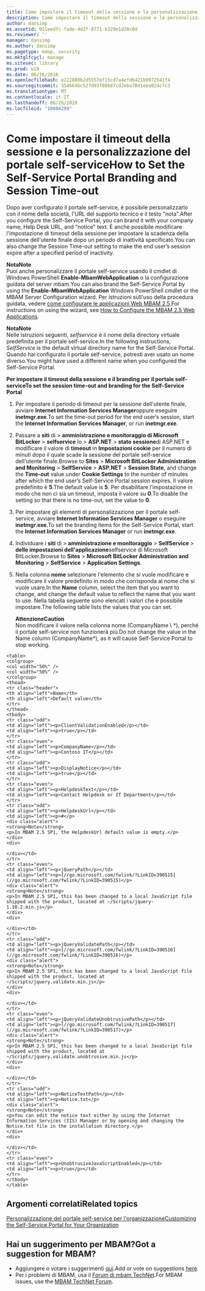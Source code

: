 ```yaml
---
title: Come impostare il timeout della sessione e la personalizzazione del portale self-service
description: Come impostare il timeout della sessione e la personalizzazione del portale self-service
author: dansimp
ms.assetid: 031eedfc-fade-4d2f-8771-b329e1d38c0d
ms.reviewer: ''
manager: dansimp
ms.author: dansimp
ms.pagetype: mdop, security
ms.mktglfcycl: manage
ms.sitesec: library
ms.prod: w10
ms.date: 06/16/2016
ms.openlocfilehash: e222880b2d5557ef15cd7a4efd6421b9972541f4
ms.sourcegitcommit: 354664bc527d93f80687cd2eba70d1eea024c7c3
ms.translationtype: MT
ms.contentlocale: it-IT
ms.lasthandoff: 06/26/2020
ms.locfileid: "10804299"
---
```

# <span data-ttu-id="cb0bc-103">Come impostare il timeout della sessione e la personalizzazione del portale self-service</span><span class="sxs-lookup"><span data-stu-id="cb0bc-103">How to Set the Self-Service Portal Branding and Session Time-out</span></span>


<span data-ttu-id="cb0bc-104">Dopo aver configurato il portale self-service, è possibile personalizzarlo con il nome della società, l'URL del supporto tecnico e il testo "nota".</span><span class="sxs-lookup"><span data-stu-id="cb0bc-104">After you configure the Self-Service Portal, you can brand it with your company name, Help Desk URL, and "notice" text.</span></span> <span data-ttu-id="cb0bc-105">È anche possibile modificare l'impostazione di timeout della sessione per impostare la scadenza della sessione dell'utente finale dopo un periodo di inattività specificato.</span><span class="sxs-lookup"><span data-stu-id="cb0bc-105">You can also change the Session Time-out setting to make the end user’s session expire after a specified period of inactivity.</span></span>

**<span data-ttu-id="cb0bc-106">Nota</span><span class="sxs-lookup"><span data-stu-id="cb0bc-106">Note</span></span>**  
<span data-ttu-id="cb0bc-107">Puoi anche personalizzare il portale self-service usando il cmdlet di Windows PowerShell **Enable-MbamWebApplication** o la configurazione guidata del server mbam.</span><span class="sxs-lookup"><span data-stu-id="cb0bc-107">You can also brand the Self-Service Portal by using the **Enable-MbamWebApplication** Windows PowerShell cmdlet or the MBAM Server Configuration wizard.</span></span> <span data-ttu-id="cb0bc-108">Per istruzioni sull'uso della procedura guidata, vedere [come configurare le applicazioni Web MBAM 2,5](how-to-configure-the-mbam-25-web-applications.md).</span><span class="sxs-lookup"><span data-stu-id="cb0bc-108">For instructions on using the wizard, see [How to Configure the MBAM 2.5 Web Applications](how-to-configure-the-mbam-25-web-applications.md).</span></span>



**<span data-ttu-id="cb0bc-109">Nota</span><span class="sxs-lookup"><span data-stu-id="cb0bc-109">Note</span></span>**  
<span data-ttu-id="cb0bc-110">Nelle istruzioni seguenti, *selfservice* è il nome della directory virtuale predefinita per il portale self-service.</span><span class="sxs-lookup"><span data-stu-id="cb0bc-110">In the following instructions, *SelfService* is the default virtual directory name for the Self-Service Portal.</span></span> <span data-ttu-id="cb0bc-111">Quando hai configurato il portale self-service, potresti aver usato un nome diverso.</span><span class="sxs-lookup"><span data-stu-id="cb0bc-111">You might have used a different name when you configured the Self-Service Portal.</span></span>



**<span data-ttu-id="cb0bc-112">Per impostare il timeout della sessione e il branding per il portale self-service</span><span class="sxs-lookup"><span data-stu-id="cb0bc-112">To set the session time-out and branding for the Self-Service Portal</span></span>**

1.  <span data-ttu-id="cb0bc-113">Per impostare il periodo di timeout per la sessione dell'utente finale, avviare **Internet Information Services Manager**oppure eseguire **inetmgr.exe**.</span><span class="sxs-lookup"><span data-stu-id="cb0bc-113">To set the time-out period for the end user’s session, start the **Internet Information Services Manager**, or run **inetmgr.exe**.</span></span>

2.  <span data-ttu-id="cb0bc-114">Passare a **siti** di &gt; **amministrazione e monitoraggio di Microsoft BitLocker** &gt; **selfservice** lo &gt; **ASP.NET** &gt; **stato sessione**di ASP.NET e modificare il valore di **timeout** in **Impostazioni cookie** per il numero di minuti dopo il quale scade la sessione del portale self-service dell'utente finale.</span><span class="sxs-lookup"><span data-stu-id="cb0bc-114">Browse to **Sites** &gt; **Microsoft BitLocker Administration and Monitoring** &gt; **SelfService** &gt; **ASP.NET** &gt; **Session State**, and change the **Time-out** value under **Cookie Settings** to the number of minutes after which the end user’s Self-Service Portal session expires.</span></span> <span data-ttu-id="cb0bc-115">Il valore predefinito è **5**.</span><span class="sxs-lookup"><span data-stu-id="cb0bc-115">The default value is **5**.</span></span> <span data-ttu-id="cb0bc-116">Per disabilitare l'impostazione in modo che non ci sia un timeout, imposta il valore su **0**.</span><span class="sxs-lookup"><span data-stu-id="cb0bc-116">To disable the setting so that there is no time-out, set the value to **0**.</span></span>

3.  <span data-ttu-id="cb0bc-117">Per impostare gli elementi di personalizzazione per il portale self-service, avviare **Internet Information Services Manager** o eseguire **inetmgr.exe**.</span><span class="sxs-lookup"><span data-stu-id="cb0bc-117">To set the branding items for the Self-Service Portal, start the **Internet Information Services Manager** or run **inetmgr.exe**.</span></span>

4.  <span data-ttu-id="cb0bc-118">Individuare i **siti** di &gt; **amministrazione e monitoraggio** &gt; **SelfService** &gt; **delle impostazioni dell'applicazione**selfservice di Microsoft BitLocker.</span><span class="sxs-lookup"><span data-stu-id="cb0bc-118">Browse to **Sites** &gt; **Microsoft BitLocker Administration and Monitoring** &gt; **SelfService** &gt; **Application Settings**.</span></span>

5.  <span data-ttu-id="cb0bc-119">Nella colonna **nome** selezionare l'elemento che si vuole modificare e modificare il valore predefinito in modo che corrisponda al nome che si vuole usare.</span><span class="sxs-lookup"><span data-stu-id="cb0bc-119">In the **Name** column, select the item that you want to change, and change the default value to reflect the name that you want to use.</span></span> <span data-ttu-id="cb0bc-120">Nella tabella seguente sono elencati i valori che è possibile impostare.</span><span class="sxs-lookup"><span data-stu-id="cb0bc-120">The following table lists the values that you can set.</span></span>

    **<span data-ttu-id="cb0bc-121">Attenzione</span><span class="sxs-lookup"><span data-stu-id="cb0bc-121">Caution</span></span>**  
    <span data-ttu-id="cb0bc-122">Non modificare il valore nella colonna nome (CompanyName \ \*), perché il portale self-service non funzionerà più.</span><span class="sxs-lookup"><span data-stu-id="cb0bc-122">Do not change the value in the Name column (CompanyName\*), as it will cause Self-Service Portal to stop working.</span></span>



~~~
<table>
<colgroup>
<col width="50%" />
<col width="50%" />
</colgroup>
<thead>
<tr class="header">
<th align="left">Name</th>
<th align="left">Default value</th>
</tr>
</thead>
<tbody>
<tr class="odd">
<td align="left"><p>ClientValidationEnabled</p></td>
<td align="left"><p>true</p></td>
</tr>
<tr class="even">
<td align="left"><p>CompanyName</p></td>
<td align="left"><p>Contoso IT</p></td>
</tr>
<tr class="odd">
<td align="left"><p>DisplayNotice</p></td>
<td align="left"><p>true</p></td>
</tr>
<tr class="even">
<td align="left"><p>HelpdeskText</p></td>
<td align="left"><p>Contact Helpdesk or IT Department</p></td>
</tr>
<tr class="odd">
<td align="left"><p>HelpdeskUrl</p></td>
<td align="left"><p>#</p>
<div class="alert">
<strong>Note</strong>  
<p>In MBAM 2.5 SP1, the HelpdeskUrl default value is empty.</p>
</div>
<div>

</div></td>
</tr>
<tr class="even">
<td align="left"><p>jQueryPath</p></td>
<td align="left"><p>[//go.microsoft.com/fwlink/?LinkID=390515](//go.microsoft.com/fwlink/?LinkID=390515)</p>
<div class="alert">
<strong>Note</strong>  
<p>In MBAM 2.5 SP1, this has been changed to a local JavaScript file shipped with the product, located at ~/Scripts/jquery-1.10.2.min.js</p>
</div>
<div>

</div></td>
</tr>
<tr class="odd">
<td align="left"><p>jQueryValidatePath</p></td>
<td align="left"><p>[//go.microsoft.com/fwlink/?LinkID=390516](//go.microsoft.com/fwlink/?LinkID=390516)</p>
<div class="alert">
<strong>Note</strong>  
<p>In MBAM 2.5 SP1, this has been changed to a local JavaScript file shipped with the product, located at ~/Scripts/jquery.validate.min.js</p>
</div>
<div>

</div></td>
</tr>
<tr class="even">
<td align="left"><p>jQueryValidateUnobtrusivePath</p></td>
<td align="left"><p>[//go.microsoft.com/fwlink/?LinkID=390517](//go.microsoft.com/fwlink/?LinkID=390517)</p>
<div class="alert">
<strong>Note</strong>  
<p>In MBAM 2.5 SP1, this has been changed to a local JavaScript file shipped with the product, located at ~/Scripts/jquery.validate.unobtrusive.min.js</p>
</div>
<div>

</div></td>
</tr>
<tr class="odd">
<td align="left"><p>NoticeTextPath</p></td>
<td align="left"><p>Notice.txt</p>
<div class="alert">
<strong>Note</strong>  
<p>You can edit the notice text either by using the Internet Information Services (IIS) Manager or by opening and changing the Notice.txt file in the installation directory.</p>
</div>
<div>

</div></td>
</tr>
<tr class="even">
<td align="left"><p>UnobtrusiveJavaScriptEnabled</p></td>
<td align="left"><p>true</p></td>
</tr>
</tbody>
</table>
~~~





## <span data-ttu-id="cb0bc-123">Argomenti correlati</span><span class="sxs-lookup"><span data-stu-id="cb0bc-123">Related topics</span></span>


[<span data-ttu-id="cb0bc-124">Personalizzazione del portale self-service per l'organizzazione</span><span class="sxs-lookup"><span data-stu-id="cb0bc-124">Customizing the Self-Service Portal for Your Organization</span></span>](customizing-the-self-service-portal-for-your-organization.md)



## <span data-ttu-id="cb0bc-125">Hai un suggerimento per MBAM?</span><span class="sxs-lookup"><span data-stu-id="cb0bc-125">Got a suggestion for MBAM?</span></span>
- <span data-ttu-id="cb0bc-126">Aggiungere o votare i suggerimenti [qui](http://mbam.uservoice.com/forums/268571-microsoft-bitlocker-administration-and-monitoring).</span><span class="sxs-lookup"><span data-stu-id="cb0bc-126">Add or vote on suggestions [here](http://mbam.uservoice.com/forums/268571-microsoft-bitlocker-administration-and-monitoring).</span></span> 
- <span data-ttu-id="cb0bc-127">Per i problemi di MBAM, usa il [Forum di mbam TechNet](https://social.technet.microsoft.com/Forums/home?forum=mdopmbam).</span><span class="sxs-lookup"><span data-stu-id="cb0bc-127">For MBAM issues, use the [MBAM TechNet Forum](https://social.technet.microsoft.com/Forums/home?forum=mdopmbam).</span></span> 





